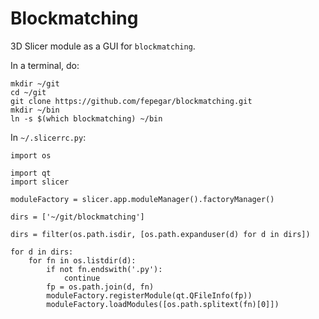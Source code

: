 # Blockmatching
3D Slicer module as a GUI for `blockmatching`.

In a terminal, do:
```
mkdir ~/git
cd ~/git
git clone https://github.com/fepegar/blockmatching.git
mkdir ~/bin
ln -s $(which blockmatching) ~/bin
```


In `~/.slicerrc.py`:

```
import os

import qt
import slicer

moduleFactory = slicer.app.moduleManager().factoryManager()
 
dirs = ['~/git/blockmatching']

dirs = filter(os.path.isdir, [os.path.expanduser(d) for d in dirs])

for d in dirs:
    for fn in os.listdir(d):
        if not fn.endswith('.py'):
            continue
        fp = os.path.join(d, fn)
        moduleFactory.registerModule(qt.QFileInfo(fp))
        moduleFactory.loadModules([os.path.splitext(fn)[0]])
```



